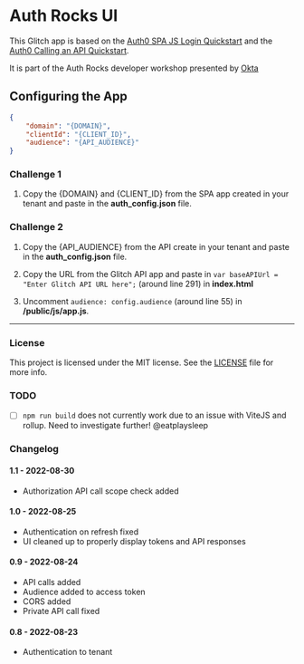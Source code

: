 # Auth Rocks UI

This Glitch app is based on the [Auth0 SPA JS Login Quickstart](https://github.com/auth0-samples/auth0-javascript-samples/tree/master/01-Login) and the [Auth0 Calling an API Quickstart](https://github.com/auth0-samples/auth0-javascript-samples/tree/master/02-Calling-an-API).

It is part of the Auth Rocks developer workshop presented by [Okta](https://okta.com)

## Configuring the App

```json
{
	"domain": "{DOMAIN}",
	"clientId": "{CLIENT_ID}",
	"audience": "{API_AUDIENCE}"
}
```

### Challenge 1

1. Copy the {DOMAIN} and {CLIENT_ID} from the SPA app created in your tenant and paste in the **auth_config.json** file.

### Challenge 2

1. Copy the {API_AUDIENCE} from the API create in your tenant and paste in the **auth_config.json** file.

2. Copy the URL from the Glitch API app and paste in `var baseAPIUrl = "Enter Glitch API URL here";` (around line 291) in **index.html**

3. Uncomment `audience: config.audience` (around line 55) in **/public/js/app.js**.

---

### License

This project is licensed under the MIT license. See the [LICENSE](LICENSE.txt) file for more info.

### TODO

- [ ] `npm run build` does not currently work due to an issue with ViteJS and rollup. Need to investigate further! @eatplaysleep

### Changelog

#### 1.1 - 2022-08-30

- Authorization API call scope check added

#### 1.0 - 2022-08-25

- Authentication on refresh fixed
- UI cleaned up to properly display tokens and API responses

#### 0.9 - 2022-08-24

- API calls added
- Audience added to access token
- CORS added
- Private API call fixed

#### 0.8 - 2022-08-23

- Authentication to tenant
